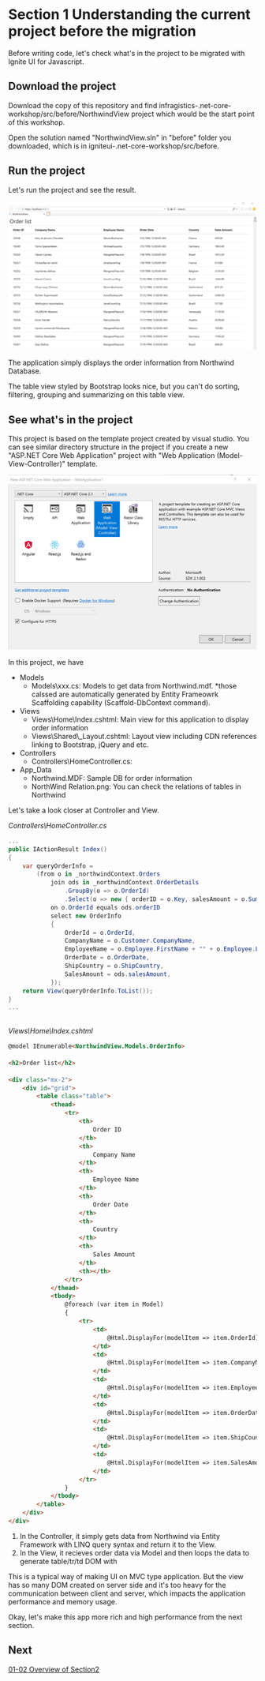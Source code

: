# Section 1 Understanding the current project before the migration

Before writing code, let's check what's in the project to be migrated with Ignite UI for Javascript.


## Download the project

Download the copy of this repository and find infragistics-.net-core-workshop/src/before/NorthwindView project which would be the start point of this workshop.

Open the solution named "NorthwindView.sln" in "before" folder you downloaded, which is in igniteui-.net-core-workshop/src/before.

## Run the project

Let's run the project and see the result.

![](../assets/01-01-00.png)

The application simply displays the order information from Northwind Database. 

The table view styled by Bootstrap looks nice, but you can't do sorting, filtering, grouping and summarizing on this table view.

## See what's in the project

This project is based on the template project created by visual studio. You can see similar directory structure in the project if you create a new "ASP.NET Core Web Application" project with "Web Application (Model-View-Controller)" template.

![](../assets/01-01-01.png)

In this project, we have
- Models
    - Models\\xxx.cs: Models to get data from Northwind.mdf. *those calssed are automatically generated by Entity Frameowrk Scaffolding capability (Scaffold-DbContext command).
- Views
    - Views\\Home\\Index.cshtml: Main view for this application to display order information
    - Views\\Shared\\_Layout.cshtml: Layout view including CDN references linking to Bootstrap, jQuery and etc.
- Controllers
    - Controllers\\HomeController.cs: 
- App_Data
    - Northwind.MDF: Sample DB for order information
    - NorthWind Relation.png: You can check the relations of tables in Northwind

Let's take a look closer at Controller and View.

*Controllers\\HomeController.cs*

```cs
...
public IActionResult Index()
{
    var queryOrderInfo =
        (from o in _northwindContext.Orders
            join ods in _northwindContext.OrderDetails
                .GroupBy(o => o.OrderId)
                .Select(o => new { orderID = o.Key, salesAmount = o.Sum(x => x.Quantity * x.UnitPrice) })
            on o.OrderId equals ods.orderID
            select new OrderInfo
            {
                OrderId = o.OrderId,
                CompanyName = o.Customer.CompanyName,
                EmployeeName = o.Employee.FirstName + "" + o.Employee.LastName,
                OrderDate = o.OrderDate,
                ShipCountry = o.ShipCountry,
                SalesAmount = ods.salesAmount,
            });
    return View(queryOrderInfo.ToList());
}
...
    
```

*Views\\Home\\Index.cshtml*

```html
@model IEnumerable<NorthwindView.Models.OrderInfo>

<h2>Order list</h2>

<div class="mx-2">
    <div id="grid">
        <table class="table">
            <thead>
                <tr>
                    <th>
                        Order ID
                    </th>
                    <th>
                        Company Name
                    </th>
                    <th>
                        Employee Name
                    </th>
                    <th>
                        Order Date
                    </th>
                    <th>
                        Country
                    </th>
                    <th>
                        Sales Amount
                    </th>
                    <th></th>
                </tr>
            </thead>
            <tbody>
                @foreach (var item in Model)
                {
                    <tr>
                        <td>
                            @Html.DisplayFor(modelItem => item.OrderId)
                        </td>
                        <td>
                            @Html.DisplayFor(modelItem => item.CompanyName)
                        </td>
                        <td>
                            @Html.DisplayFor(modelItem => item.EmployeeName)
                        </td>
                        <td>
                            @Html.DisplayFor(modelItem => item.OrderDate)
                        </td>
                        <td>
                            @Html.DisplayFor(modelItem => item.ShipCountry)
                        </td>
                        <td>
                            @Html.DisplayFor(modelItem => item.SalesAmount)
                        </td>
                    </tr>
                }
            </tbody>
        </table>
    </div>
</div>
```

1. In the Controller, it simply gets data from Northwind via Entity Framework with LINQ query syntax and return it to the View.
2. In the View, it recieves order data via Model and then loops the data to generate table/tr/td DOM with 

This is a typical way of making UI on MVC type application. But the view has so many DOM created on server side and it's too heavy for the communication between client and server, which impacts the application performance and memory usage.

Okay, let's make this app more rich and high performance from the next section.

## Next
[01-02 Overview of Section2](../02-Create-API-Returning-JSON/02-00-Overview-of-Section2.md)
